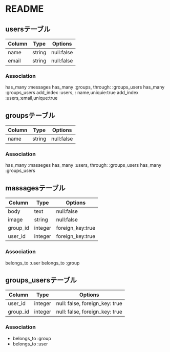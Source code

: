 # README
 
## usersテーブル
|Column|Type|Options|
|------|----|-------|
|name|string|null:false|
|email|string|null:false|

### Association
has_many :messages
has_many :groups, through: :groups_users
has_many :groups_users
add_index :users, : name,uniquie:true
add_index :users,:email,unique:true

## groupsテーブル
|Column|Type|Options|
|------|----|-------|
|name|string|null:false|

### Association
has_many :masseges
has_many :users, through: :groups_users
has_many :groups_users

## massagesテーブル
|Column|Type|Options|
|------|----|-------|
|body|text|null:false|
|image|string|null:false|
|group_id|integer|foreign_key:true|
|user_id|integer|foreign_key:true|

### Association
belongs_to :user
belongs_to :group

## groups_usersテーブル

|Column|Type|Options|
|------|----|-------|
|user_id|integer|null: false, foreign_key: true|
|group_id|integer|null: false, foreign_key: true|

### Association
- belongs_to :group
- belongs_to :user
